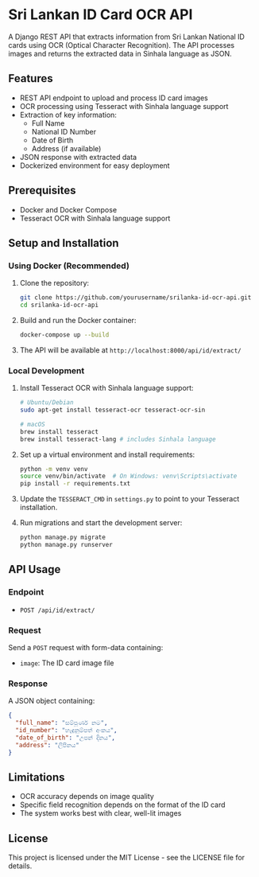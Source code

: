 # Sri Lankan ID Card OCR API

A Django REST API that extracts information from Sri Lankan National ID cards using OCR (Optical Character Recognition). The API processes images and returns the extracted data in Sinhala language as JSON.

## Features

- REST API endpoint to upload and process ID card images
- OCR processing using Tesseract with Sinhala language support
- Extraction of key information:
  - Full Name
  - National ID Number
  - Date of Birth
  - Address (if available)
- JSON response with extracted data
- Dockerized environment for easy deployment

## Prerequisites

- Docker and Docker Compose
- Tesseract OCR with Sinhala language support

## Setup and Installation

### Using Docker (Recommended)

1. Clone the repository:
   ```bash
   git clone https://github.com/yourusername/srilanka-id-ocr-api.git
   cd srilanka-id-ocr-api
   ```

2. Build and run the Docker container:
   ```bash
   docker-compose up --build
   ```

3. The API will be available at `http://localhost:8000/api/id/extract/`

### Local Development

1. Install Tesseract OCR with Sinhala language support:
   ```bash
   # Ubuntu/Debian
   sudo apt-get install tesseract-ocr tesseract-ocr-sin
   
   # macOS
   brew install tesseract
   brew install tesseract-lang # includes Sinhala language
   ```

2. Set up a virtual environment and install requirements:
   ```bash
   python -m venv venv
   source venv/bin/activate  # On Windows: venv\Scripts\activate
   pip install -r requirements.txt
   ```

3. Update the `TESSERACT_CMD` in `settings.py` to point to your Tesseract installation.

4. Run migrations and start the development server:
   ```bash
   python manage.py migrate
   python manage.py runserver
   ```

## API Usage

### Endpoint

- `POST /api/id/extract/`

### Request

Send a `POST` request with form-data containing:
- `image`: The ID card image file

### Response

A JSON object containing:
```json
{
  "full_name": "සම්පූර්ණ නම",
  "id_number": "හැඳුනුම්පත් අංකය",
  "date_of_birth": "උපන් දිනය",
  "address": "ලිපිනය"
}
```

## Limitations

- OCR accuracy depends on image quality
- Specific field recognition depends on the format of the ID card
- The system works best with clear, well-lit images

## License

This project is licensed under the MIT License - see the LICENSE file for details.